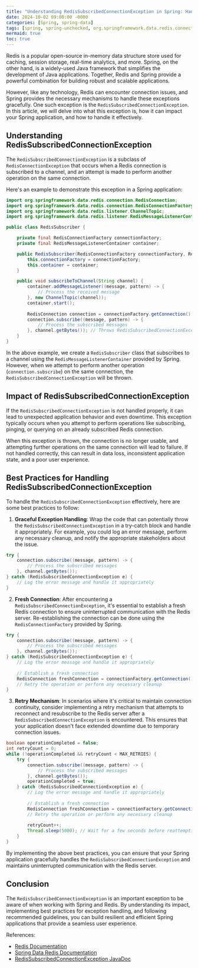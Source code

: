 ```yaml
---
title: "Understanding RedisSubscribedConnectionException in Spring: Handling Redis Connection Issues like a Pro!"
date: 2024-10-02 09:00:00 -0000
categories: [Spring, spring-data]
tags: [spring, spring-unchecked, org.springframework.data.redis.connection]
mermaid: true
toc: true
---
```


Redis is a popular open-source in-memory data structure store used for caching, session storage, real-time analytics, and more. Spring, on the other hand, is a widely-used Java framework that simplifies the development of Java applications. Together, Redis and Spring provide a powerful combination for building robust and scalable applications.

However, like any technology, Redis can encounter connection issues, and Spring provides the necessary mechanisms to handle these exceptions gracefully. One such exception is the `RedisSubscribedConnectionException`. In this article, we will delve into what this exception is, how it can impact your Spring application, and how to handle it effectively.

## Understanding RedisSubscribedConnectionException

The `RedisSubscribedConnectionException` is a subclass of `RedisConnectionException` that occurs when a Redis connection is subscribed to a channel, and an attempt is made to perform another operation on the same connection. 

Here's an example to demonstrate this exception in a Spring application:

```java
import org.springframework.data.redis.connection.RedisConnection;
import org.springframework.data.redis.connection.RedisConnectionFactory;
import org.springframework.data.redis.listener.ChannelTopic;
import org.springframework.data.redis.listener.RedisMessageListenerContainer;

public class RedisSubscriber {

    private final RedisConnectionFactory connectionFactory;
    private final RedisMessageListenerContainer container;

    public RedisSubscriber(RedisConnectionFactory connectionFactory, RedisMessageListenerContainer container) {
        this.connectionFactory = connectionFactory;
        this.container = container;
    }

    public void subscribeToChannel(String channel) {
        container.addMessageListener((message, pattern) -> {
            // Process the received message
        }, new ChannelTopic(channel));
        container.start();
        
        RedisConnection connection = connectionFactory.getConnection();
        connection.subscribe((message, pattern) -> {
            // Process the subscribed messages
        }, channel.getBytes()); // Throws RedisSubscribedConnectionException
    }
}
```

In the above example, we create a `RedisSubscriber` class that subscribes to a channel using the `RedisMessageListenerContainer` provided by Spring. However, when we attempt to perform another operation (`connection.subscribe`) on the same connection, the `RedisSubscribedConnectionException` will be thrown.

## Impact of RedisSubscribedConnectionException

If the `RedisSubscribedConnectionException` is not handled properly, it can lead to unexpected application behavior and even downtime. This exception typically occurs when you attempt to perform operations like subscribing, pinging, or querying on an already subscribed Redis connection.

When this exception is thrown, the connection is no longer usable, and attempting further operations on the same connection will lead to failure. If not handled correctly, this can result in data loss, inconsistent application state, and a poor user experience.

## Best Practices for Handling RedisSubscribedConnectionException

To handle the `RedisSubscribedConnectionException` effectively, here are some best practices to follow:

1. **Graceful Exception Handling**: Wrap the code that can potentially throw the `RedisSubscribedConnectionException` in a try-catch block and handle it appropriately. For example, you could log an error message, perform any necessary cleanup, and notify the appropriate stakeholders about the issue.

```java
try {
    connection.subscribe((message, pattern) -> {
        // Process the subscribed messages
    }, channel.getBytes());
} catch (RedisSubscribedConnectionException e) {
    // Log the error message and handle it appropriately
}
```

2. **Fresh Connection**: After encountering a `RedisSubscribedConnectionException`, it's essential to establish a fresh Redis connection to ensure uninterrupted communication with the Redis server. Re-establishing the connection can be done using the `RedisConnectionFactory` provided by Spring.

```java
try {
    connection.subscribe((message, pattern) -> {
        // Process the subscribed messages
    }, channel.getBytes());
} catch (RedisSubscribedConnectionException e) {
    // Log the error message and handle it appropriately
    
    // Establish a fresh connection
    RedisConnection freshConnection = connectionFactory.getConnection();
    // Retry the operation or perform any necessary cleanup
}
```

3. **Retry Mechanism**: In scenarios where it's critical to maintain connection continuity, consider implementing a retry mechanism that attempts to reconnect and resubscribe to the Redis server after a `RedisSubscribedConnectionException` is encountered. This ensures that your application doesn't face extended downtime due to temporary connection issues.

```java
boolean operationCompleted = false;
int retryCount = 0;
while (!operationCompleted && retryCount < MAX_RETRIES) {
    try {
        connection.subscribe((message, pattern) -> {
            // Process the subscribed messages
        }, channel.getBytes());
        operationCompleted = true;
    } catch (RedisSubscribedConnectionException e) {
        // Log the error message and handle it appropriately
        
        // Establish a fresh connection
        RedisConnection freshConnection = connectionFactory.getConnection();
        // Retry the operation or perform any necessary cleanup
        
        retryCount++;
        Thread.sleep(5000); // Wait for a few seconds before reattempting
    }
}
```

By implementing the above best practices, you can ensure that your Spring application gracefully handles the `RedisSubscribedConnectionException` and maintains uninterrupted communication with the Redis server.

## Conclusion

The `RedisSubscribedConnectionException` is an important exception to be aware of when working with Spring and Redis. By understanding its impact, implementing best practices for exception handling, and following recommended guidelines, you can build resilient and efficient Spring applications that provide a seamless user experience.

References:
- [Redis Documentation](https://redis.io/documentation)
- [Spring Data Redis Documentation](https://docs.spring.io/spring-data/redis/docs/current/reference/html/)
- [RedisSubscribedConnectionException JavaDoc](https://docs.spring.io/spring-data/redis/docs/current/api/org/springframework/data/redis/RedisSubscribedConnectionException.html)
